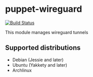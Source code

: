 # puppet-wireguard
[![Build Status](https://travis-ci.org/flokli/puppet-wireguard.svg?branch=master)](https://travis-ci.org/flokli/puppet-wireguard)

This module manages wireguard tunnels

## Supported distributions
 - Debian (Jessie and later)
 - Ubuntu (Yakkety and later)
 - Archlinux
